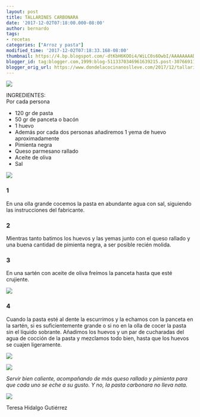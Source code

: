 ```yaml
---
layout: post
title: TALLARINES CARBONARA
date: '2017-12-02T07:18:00.000-08:00'
author: bernardo
tags:
- recetas
categories: ["Arroz y pasta"]
modified_time: '2017-12-02T07:18:33.168-08:00'
thumbnail: https://4.bp.blogspot.com/-dtKbH6KOOi4/WiLC0s6OwbI/AAAAAAAAD_4/KFaWChfRP2AupOmgkR__HIAotTBHWoV5ACLcBGAs/s72-c/00.JPG
blogger_id: tag:blogger.com,1999:blog-5113370346961639215.post-3076691144693733432
blogger_orig_url: https://www.dondelacocinanoslleve.com/2017/12/tallarines-carbonara.html
---
```


![](https://4.bp.blogspot.com/-dtKbH6KOOi4/WiLC0s6OwbI/AAAAAAAAD_4/KFaWChfRP2AupOmgkR__HIAotTBHWoV5ACLcBGAs/s400/00.JPG)

  
INGREDIENTES:  
Por cada persona  

* 120 gr de pasta
* 50 gr de panceta o bacón
* 1 huevo
* Además por cada dos personas añadiremos 1 yema de huevo aproximadamente
* Pimienta negra
* Queso parmesano rallado
* Aceite de oliva
* Sal  

![](https://3.bp.blogspot.com/-2lk_h0skYrM/WiLDDCSDp6I/AAAAAAAAD_8/M-WgTMYTeoUxlG4N5y8z4On8M2JWbcspwCLcBGAs/s320/01.JPG)

  

### 1

En una olla grande cocemos la pasta en abundante agua con sal, siguiendo las instrucciones del fabricante.  

### 2

Mientras tanto batimos los huevos y las yemas junto con el queso rallado y una buena cantidad de pimienta negra, a ser posible recién molida.  

### 3

En una sartén con aceite de oliva freímos la panceta hasta que esté crujiente.  
  

![](https://1.bp.blogspot.com/-OLFDgk0IH_w/WiLDVuoZY8I/AAAAAAAAEAE/DbHijgsyoDQgdfrcopwp1mo3pBLuUO2jwCLcBGAs/s320/02.JPG)

  

### 4

Cuando la pasta esté al dente la escurrimos y la echamos con la panceta en la sartén, si es suficientemente grande o si no en la olla de cocer la pasta sin el líquido sobrante. Añadimos los huevos y un par de cucharadas del agua de cocción de la pasta y mezclamos todo bien, hasta que los huevos se cuajen ligeramente.  

![](https://3.bp.blogspot.com/-Oo0QhcMJMjo/WiLDmRheaSI/AAAAAAAAEAI/l-mP2IDoR44y1P9IrtuWnSKB_Sz_pIXnwCLcBGAs/s320/03.JPG)

  

![](https://1.bp.blogspot.com/-4Sf9Oxb2g0A/WiLD4N3mN4I/AAAAAAAAEAQ/qTMps0bG0O4kv29yampdn1E3mc6HEDIRQCLcBGAs/s320/04.JPG)

  
_Servir bien caliente, acompañando de más queso rallado y pimienta para que cada uno se eche a su gusto. Y no, la pasta carbonara no lleva nata._

![](https://2.bp.blogspot.com/-_w2w7ZV2drA/WiLEDyaeN2I/AAAAAAAAEAU/8VzsGiMUwtI0eiVXOr0wh548lPq6oKcEACLcBGAs/s400/05.JPG)

  
  
Teresa Hidalgo Gutiérrez
